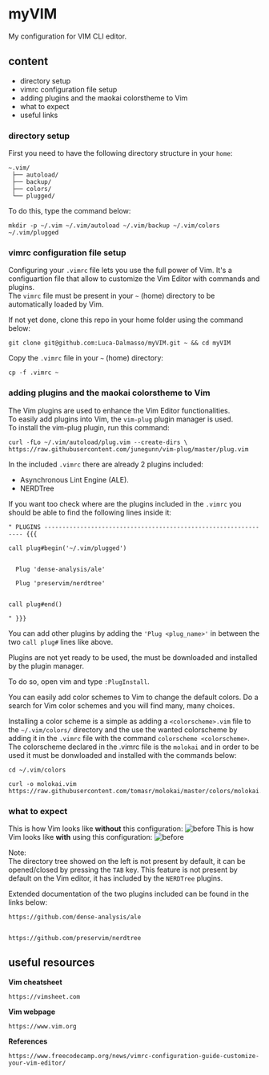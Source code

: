 # myVIM
My configuration for VIM CLI editor.

## content
-   directory setup
-   vimrc configuration file setup
-   adding plugins and the maokai colorstheme to Vim
-   what to expect
-   useful links

### directory setup
First you need to have the following directory structure in your `home`: <br>
```
~.vim/
 ├── autoload/
 ├── backup/
 ├── colors/
 └── plugged/

 ```
To do this, type the command below:

    mkdir -p ~/.vim ~/.vim/autoload ~/.vim/backup ~/.vim/colors ~/.vim/plugged

### vimrc configuration file setup

Configuring your `.vimrc` file lets you use the full power of Vim. It's a configuartion file that allow to customize the Vim Editor with commands and plugins.<br>
The `vimrc` file must be present in your `~` (home) directory to be automatically loaded by Vim.

If not yet done, clone this repo in your home folder using the command below:

    git clone git@github.com:Luca-Dalmasso/myVIM.git ~ && cd myVIM

Copy the `.vimrc` file in your `~` (home) directory:

    cp -f .vimrc ~

### adding plugins and the maokai colorstheme to Vim
The Vim plugins are used to enhance the Vim Editor functionalities.<br>
To easily add plugins into Vim, the `vim-plug` plugin manager is used.<br>
To install the vim-plug plugin, run this command:

    curl -fLo ~/.vim/autoload/plug.vim --create-dirs \
    https://raw.githubusercontent.com/junegunn/vim-plug/master/plug.vim

In the included `.vimrc` there are already 2 plugins included:
-   Asynchronous Lint Engine (ALE).
-   NERDTree

If you want too check where are the plugins included in the `.vimrc` you should be able to find the following lines inside it:
```
" PLUGINS ---------------------------------------------------------------- {{{

call plug#begin('~/.vim/plugged')


  Plug 'dense-analysis/ale'

  Plug 'preservim/nerdtree'


call plug#end()

" }}}

```

You can add other plugins by adding the `'Plug <plug_name>'` in between the two `call plug#` lines like above.

Plugins are not yet ready to be used, the must be downloaded and installed by the plugin manager.

To do so, open vim and type `:PlugInstall`.

You can easily add color schemes to Vim to change the default colors. Do a search for Vim color schemes and you will find many, many choices.

Installing a color scheme is a simple as adding a `<colorscheme>.vim` file to the `~/.vim/colors/` directory and the use the wanted colorscheme by adding it in the `.vimrc` file with the command `colorscheme <colorscheme>`. The colorscheme declared in the .vimrc file is the `molokai` and in order to be used it must be donwloaded and installed with the commands below:

    cd ~/.vim/colors

    curl -o molokai.vim https://raw.githubusercontent.com/tomasr/molokai/master/colors/molokai.vim

### what to expect

This is how Vim looks like **without** this configuration:
![before](./img/a.png)
This is how Vim looks like **with** using this configuration:
![before](./img/b.png)

Note:<br>
The directory tree showed on the left is not present by default, it can be opened/closed by pressing the `TAB` key. This feature is not present by default on the Vim editor, it has included by the `NERDTree` plugins.

Extended documentation of the two plugins included can be found in the links below:

    https://github.com/dense-analysis/ale


    https://github.com/preservim/nerdtree


## useful resources

**Vim cheatsheet**

    https://vimsheet.com

**Vim webpage**

    https://www.vim.org

**References**

    https://www.freecodecamp.org/news/vimrc-configuration-guide-customize-your-vim-editor/

